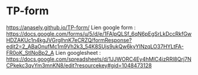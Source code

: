 # TP-form
https://anasely.github.io/TP-form/
Lien google form : https://docs.google.com/forms/u/5/d/e/1FAIpQLSf_6qN6pEgSrLkDccRkfGwHDZAKUc1n4kgJVGrgIhnK7eCRZQ/formResponse?edit2=2_ABaOnufMc1m9Vh2k3_54K8SUjs9ukQw6kyYINzqLO37HYLtFA-FR0oK_StlNoBp2_A
Lien googlesheet : https://docs.google.com/spreadsheets/d/1JJWORC4Ey4hMlC4izRRl8Qrj7NCPkekc3qvYm3mnKN8/edit?resourcekey#gid=1048473128
